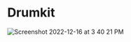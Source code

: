# Drumkit
![Screenshot 2022-12-16 at 3 40 21 PM](https://user-images.githubusercontent.com/66205837/208078373-139ad0d3-c544-4ddd-aebb-6ed247d36b53.png)
